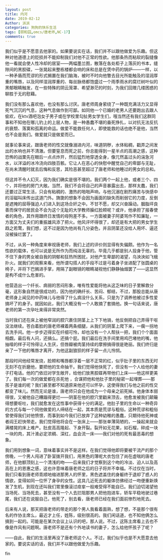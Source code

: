 ```yaml
---
layout: post
title: 内河
date: 2019-02-12
Author: 派派
categories: 狗狗的快乐生活
tags: [颐和园,omcs/唐老师,NC-17]
comments: true
---
```





我们似乎是不愿意去他家的。如果要说实在话，我们并不以跟他做爱为乐趣。但这种对他道德上的贬损并不能抑制我们对他不正常的性欲。他那条热而粘软的裂缝像他一看就会使人性冷却的居室——两幅墨兰图，散落在各处柜子上落灰的书本，缝隙间的黑胶碟，一张晃起来整栋楼都会响的床和总是在煲中药的锅炉——一样，以一种矛盾而荒谬的形式搁置在我们脑海，被时不时向他瞥去目光所能触及的湿润厚重的嘴唇，以及同样湿润厚重的、每丝脉络都饱盛过一个雨季雨水的腐烂树叶似的黑郁眼睛触发，在一些特殊的阴云笼罩、希望渺茫的时刻，为我们回赠几缕困惑的聊胜于无的慰藉。


我们没有那么喜欢他，也没有那么讨厌。唐老师周身萦绕了一种既充满活力又显得死气沉沉的气息，这种气息做作到可鄙。如同他一个已婚的老男人还要跑出去跟人偷欢，在ktv酒吧泡女子男子或在学校里勾扯男女学生们，哦当然还有我们这群同事和不知他在哪儿钓上的上层人物，是一种愚蠢不堪的垂死挣扎，以对抗无法反抗的衰颓、落寞和孤离的命运。做爱不能救任何人，即使能救的话也绝不是他，当然也不会是我们。做爱就只是做爱而已。


就事论事来说，跟唐老师的性交就像溺进内河，味道阴秽，水体粘稠，戳弄之间发出的水响也并不清澈。但要窒息而死之前，你总能得到一星半点的高潮之感，这种恐怖的战栗先在眼后一点点炸开，然后猛烈地穿透全身，像兀然盖过头的湍急河水，以洋溢的冰冷浇向四肢百骸。它让人在恶心的快慰中醒觉自己的卑鄙与无耻，在尚未清醒时就去后悔和反思，其险恶甚至超过了唐老师和他睡过的男女的总和。


但这并不令人幻灭，因为我们确实是很不堪的。我们两个一起上他，或者三个、四个，并将他的房门大敞。当然，我们不会将自己的声音暴露出去，那样太蠢，我们还要过正常生活，只会有粘稠的、激热的啪啪声响，与他沉溺在剧烈痛苦与快感中的淫磁叫床传出这道门外。旖旎的想象不会因为画面的缺失而削弱它的力度，反倒是遮掩的屈辱强迫人们进入到这场合奸之中。不甘不愿，却又兴奋躁动。胭脂坪良善而保守的居民会不会为这个无耻的大学教师臊红脸颊呢？或许，他承担了报春使者的角色，其作用跟终日发情的母狗差不多。一方面被妻子阿婆骂作不知廉耻，一方面又为丈夫们的重振雄风添了把火。他风评坏得很了，却还是有大把的男女学生趋之若鹜，我们想，这不过是因为他尚有几分姿色，并且阴茎还没给人用坏、逼还没被操烂罢了。


不过，从另一种角度来审视唐老师，我们上述的评价则显得有失偏颇。他作为一名性欲的载体，也可以说是无所作为而纯洁无辜的。毕竟几乎都是别人投身于他，管不住下身的男女被自我的阴郁和狂热所困扰，对他产生卑鄙的渴望，乌泱泱如飞蛾扑火。就我们的观察来看，他所谓勾搭人的手段不过是弓着身子坐进配了张圆桌的椅子，并将下巴搁进手掌，用隔了副眼镜的眼睛凝视他们静静抽烟罢了——这显然是构不成什么危害的。


他营造出一个纤长、病弱的苦闷形象，唯有性爱能将他从这乏味的日子里解救分毫，这形象自然是很成功的，因为他的确纤长、苦闷、郁结，不过，那股总能从唐老师身上闻见的中药味儿与他得了什么病没什么关系，只是为了调养他被过多性爱搞坏了的身子。就因如此，我们大概没有一个人敢摘了套搞他。换一句话来说，唐老师的第一次孕吐来得非常突然。


当时我们还在床上被他窄润的腔穴裹住阴茎上上下下地骑，他反倒把自己弄得干呕没法继续。苍白着脸的唐老师裸着两条细腿，从我们的阴茎上爬下来，一瘸一拐地去洗手间。他一步步迈得实在纤细可怜，却也没有一个人帮扶一把，我们个个面面相觑。最后有人问，还搞么。还搞个屁。我们最后在洗手间里用鸡巴堵他的嘴，他抽噎的样子可怜得让人生厌，但唇瓣被肉茎持续的摩擦搞得很是艳丽。我们终归是亲了一下他的嘴唇才离开，为他这副狼狈的样子留一点儿怜悯。


那段时间他经常发烧，脸颊和嘴唇都浮着一层不正常的红，似乎肚子里的东西无时无刻不在折磨他，要把他的生命抽干。我们觉得他快死了，但没有一个人给他的妻子打电话。他的门依旧对学生敞开，给他们放黑胶碟再带他们上床——他这样更美了。我们每一次的做爱都在杀死他 ，合谋把他和他肚子里的秘密一起埋葬——那孩子是谁的呢？我们甚至都不知道原来他还可以怀孕，这使得我们与他之前的性交都变了味儿。然而无论是谁，唐老师只会在他成为一个母亲之前死掉。他身体本弱得很，又被他自己糟蹋得更烂——阴茎在他的腔穴里戳来顶去，他愈发被我们颠簸得想要呕吐，我们就愈发在这性事中获得十分的满足。他肚子里的生命以一种奇异的方式与每一个同他做爱的人缔结在一起，其本质是荒谬与粗俗。这种荒谬和粗俗曾使得我们对他愤恨，而事到如今我们已放弃了这种幼稚的愚蠢，只期待他死神或者阎王赶快带走。我们觉得他将会在一张床上——那张单薄简陋的，一操起来就会满楼晃的床上难产。肚皮高高隆起、下身开裂。裂开如无花果，如石榴，碎成一块一块的肉，其汁液必定浓稠、深红，血会流一床——我们对他的死有最恶毒的想象。


我们用到想象一词，意味着事实并不是这样。在我们觉得他即将要被干流产的那个傍晚，一个男人闯进了卧室拨开我们，用黑色的薄呢大衣包住了尚在虚喘的唐老师，在他额顶刻上一个清浅的吻——后来我们才觉察到这个吻的冷淡、迫人以及高高在上的恩惠之感，这也许意味着唐老师之后的日子将并不幸福。不过仅在当时，我们只看到唐老师乖顺地缩进那男人的怀里，黑色遮盖住的身躯终于退却了惑人的情欲，变得如同一位怀了身孕的女性。这具几近死去的躯体仿佛经过一吻便重新焕发了生机，到现在还叫我们胃里像滚过痉挛一般难受得不能自已。我们迫切渴望他当场死、当场死去，甚至没有一个人去拦阻那男人把他抱进车，轿车平稳地驶过巷尾，我们还在说服自己，他死了，别去看，唐老师已经在我们面前惨烈地死去。


后来有人说，那天把唐老师的带走的那个男人我看着面熟，想了想，不是那个很有名的作协主席么，最近才上任，姓陈，级别很高的。我们闲话道，也不知他俩怎么搞到一起的。可能是在某次会议上认识的吧，那人说。不过，这陈主席看上去也不像是作风有问题啊。唐老师不是还有个外地读书的妻子，怎么给他怀孩子了呢？


——自此，我们的生活里再没了唐老师这个人。不过，我们似乎也是不大愿意去他家的。要说实话的话，我们并不以跟他做爱为乐趣。



fin
